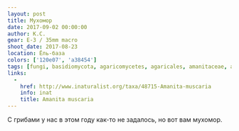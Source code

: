 ```yaml
---
layout: post
title: Мухомор
date: 2017-09-02 00:00:00
author: К.С.
gear: E-3 / 35mm macro
shoot_date: 2017-08-23
location: Ёль-база
colors: ['120e07', 'a38454']
tags: [fungi, basidiomycota, agaricomycetes, agaricales, amanitaceae, amanita, amanita muscaria]
links:
  -
    href: http://www.inaturalist.org/taxa/48715-Amanita-muscaria
    info: inat
    title: Amanita muscaria
---
```

С грибами у нас в этом году как-то не задалось, но вот вам мухомор.
